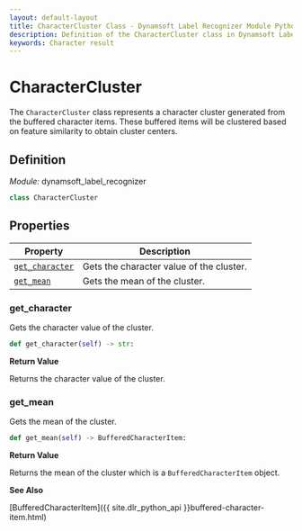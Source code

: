 ```yaml
---
layout: default-layout
title: CharacterCluster Class - Dynamsoft Label Recognizer Module Python Edition API Reference
description: Definition of the CharacterCluster class in Dynamsoft Label Recognizer Module Python Edition.
keywords: Character result
---
```


# CharacterCluster

The `CharacterCluster` class represents a character cluster generated from the buffered character items. These buffered items will be clustered based on feature similarity to obtain cluster centers.

## Definition

*Module:* dynamsoft_label_recognizer

```python
class CharacterCluster
```

## Properties
  
| Property  | Description |
|---------- |-------------|
| [`get_character`](#get_character) | Gets the character value of the cluster. |
| [`get_mean`](#get_mean) | Gets the mean of the cluster. |

### get_character

Gets the character value of the cluster.

```python
def get_character(self) -> str:
```

**Return Value**

Returns the character value of the cluster.

### get_mean

Gets the mean of the cluster.

```python
def get_mean(self) -> BufferedCharacterItem:
```

**Return Value**

Returns the mean of the cluster which is a `BufferedCharacterItem` object.

**See Also**

[BufferedCharacterItem]({{ site.dlr_python_api }}buffered-character-item.html)

